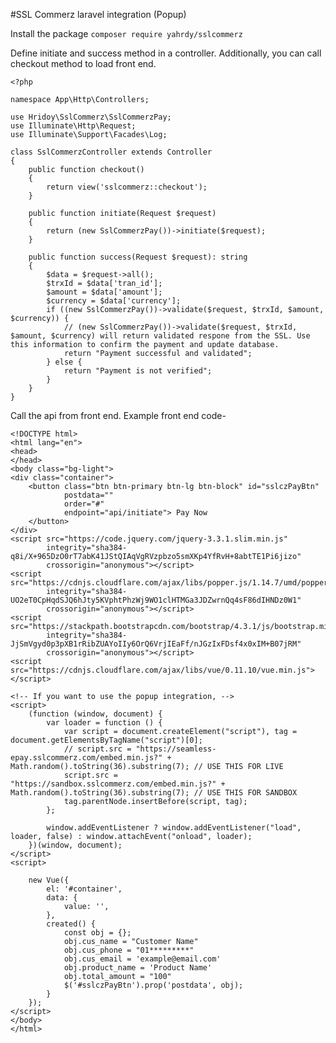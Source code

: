 #SSL Commerz laravel integration (Popup)

Install the package
`composer require yahrdy/sslcommerz`

Define initiate and success method in a controller. Additionally, you can call checkout method to load front end.


    <?php
    
    namespace App\Http\Controllers;
    
    use Hridoy\SslCommerz\SslCommerzPay;
    use Illuminate\Http\Request;
    use Illuminate\Support\Facades\Log;
    
    class SslCommerzController extends Controller
    {
        public function checkout()
        {
            return view('sslcommerz::checkout');
        }
    
        public function initiate(Request $request)
        {
            return (new SslCommerzPay())->initiate($request);
        }
    
        public function success(Request $request): string
        {
            $data = $request->all();
            $trxId = $data['tran_id'];
            $amount = $data['amount'];
            $currency = $data['currency'];
            if ((new SslCommerzPay())->validate($request, $trxId, $amount, $currency)) {
                // (new SslCommerzPay())->validate($request, $trxId, $amount, $currency) will return validated respone from the SSL. Use this information to confirm the payment and update database.
                return "Payment successful and validated";
            } else {
                return "Payment is not verified";
            }
        }
    }

Call the api from front end. Example front end code-

    <!DOCTYPE html>
    <html lang="en">
    <head>
    </head>
    <body class="bg-light">
    <div class="container">
        <button class="btn btn-primary btn-lg btn-block" id="sslczPayBtn"
                postdata=""
                order="#"
                endpoint="api/initiate"> Pay Now
        </button>
    </div>
    <script src="https://code.jquery.com/jquery-3.3.1.slim.min.js"
            integrity="sha384-q8i/X+965DzO0rT7abK41JStQIAqVgRVzpbzo5smXKp4YfRvH+8abtTE1Pi6jizo"
            crossorigin="anonymous"></script>
    <script src="https://cdnjs.cloudflare.com/ajax/libs/popper.js/1.14.7/umd/popper.min.js"
            integrity="sha384-UO2eT0CpHqdSJQ6hJty5KVphtPhzWj9WO1clHTMGa3JDZwrnQq4sF86dIHNDz0W1"
            crossorigin="anonymous"></script>
    <script src="https://stackpath.bootstrapcdn.com/bootstrap/4.3.1/js/bootstrap.min.js"
            integrity="sha384-JjSmVgyd0p3pXB1rRibZUAYoIIy6OrQ6VrjIEaFf/nJGzIxFDsf4x0xIM+B07jRM"
            crossorigin="anonymous"></script>
    <script src="https://cdnjs.cloudflare.com/ajax/libs/vue/0.11.10/vue.min.js"></script>
    
    <!-- If you want to use the popup integration, -->
    <script>
        (function (window, document) {
            var loader = function () {
                var script = document.createElement("script"), tag = document.getElementsByTagName("script")[0];
                // script.src = "https://seamless-epay.sslcommerz.com/embed.min.js?" + Math.random().toString(36).substring(7); // USE THIS FOR LIVE
                script.src = "https://sandbox.sslcommerz.com/embed.min.js?" + Math.random().toString(36).substring(7); // USE THIS FOR SANDBOX
                tag.parentNode.insertBefore(script, tag);
            };
    
            window.addEventListener ? window.addEventListener("load", loader, false) : window.attachEvent("onload", loader);
        })(window, document);
    </script>
    <script>
    
        new Vue({
            el: '#container',
            data: {
                value: '',
            },
            created() {
                const obj = {};
                obj.cus_name = "Customer Name"
                obj.cus_phone = "01*********"
                obj.cus_email = 'example@email.com'
                obj.product_name = 'Product Name'
                obj.total_amount = "100"
                $('#sslczPayBtn').prop('postdata', obj);
            }
        });
    </script>
    </body>
    </html>
